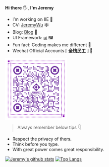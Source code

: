 ### 
**Hi there** 🖐️, **I'm Jeremy**

- I’m working on IIE 🥇
- CV: [JeremyWu](https://jeremywu917.github.io/) 🕸️
- Blog: [Blog](https://blog.jeremywu.top/) 🎉
- UI Framework: [ui](https://ui.jeremywu.top/) 🖼️
- Fun fact: Coding makes me different 🚀
- Wechat Official Accounts ⌈ **全栈民工** ⌋ 🏢
<p aligh='left'>
    <img align="center" height="200" src='https://raw.githubusercontent.com/jeremywu917/jeremywuassets/main/src/wechat/logo/logo_05.png'/>
</p>


> Always remember below tips :point_down:

- Respect the privacy of thers.
- Think before you type.
- With great power comes great responsibility.

[![Jeremy's github stats](https://github-readme-stats.vercel.app/api?username=jeremywu917&hide=stars&count_private=true&show_icons=true&theme=dark)](https://github.com/jeremywu917/)
[![Top Langs](https://github-readme-stats.vercel.app/api/top-langs/?username=jeremywu917&layout=compact&show_icons=true&theme=dark&langs_count=8)](https://github.com/jeremywu917/)
